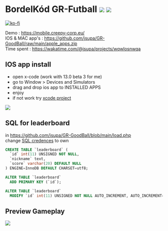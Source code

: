 # BordelKód GR-Futball <img src="https://visitor-badge.glitch.me/badge?page_id=jsupa.gr-goodball"> <img src="https://wakatime.com/badge/github/jsupa/GR-GoodBall.svg">

[![ko-fi](https://ko-fi.com/img/githubbutton_sm.svg)](https://ko-fi.com/Y8Y246Y0V)

Demo : https://mobile.creepy-corp.eu/ <br>
IOS & MAC app's : https://github.com/jsupa/GR-GoodBall/raw/main/apple_apps.zip <br>
Time spent : https://wakatime.com/@jsupa/projects/wqwlosnwqa

## IOS app install
- open x-code (work with 13.0 beta 3 for me)
- go to Window > Devices and Simulators
- drag and drop ios app to INSTALLED APPS
- enjoy
- if not work try <a href="https://github.com/jsupa/WebView">xcode project</a>

![](install_tut.gif)

## SQL for leaderboard 

in https://github.com/jsupa/GR-GoodBall/blob/main/load.php <br>
change <a href="https://github.com/jsupa/GR-GoodBall/blob/50bc7300dc9e4ebddcffbcfa950c587b551391c5/load.php#L5">SQL credences</a> to own

```SQL
CREATE TABLE `leaderboard` (
  `id` int(11) UNSIGNED NOT NULL,
  `nickname` text,
  `score` varchar(20) DEFAULT NULL
) ENGINE=InnoDB DEFAULT CHARSET=utf8;

ALTER TABLE `leaderboard`
  ADD PRIMARY KEY (`id`);

ALTER TABLE `leaderboard`
  MODIFY `id` int(11) UNSIGNED NOT NULL AUTO_INCREMENT, AUTO_INCREMENT=1;
```
## Preview Gameplay

![](mobile.gif)
